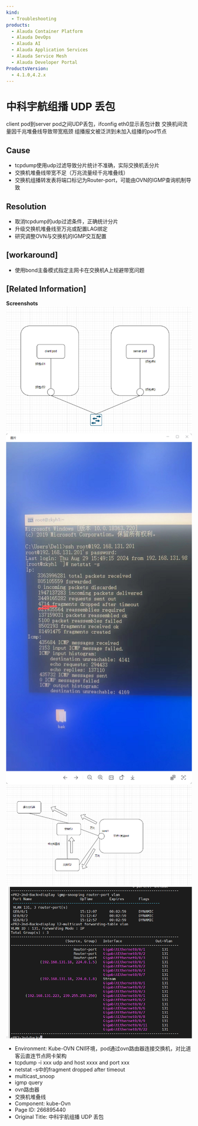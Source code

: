 ```yaml
---
kind:
  - Troubleshooting
products:
  - Alauda Container Platform
  - Alauda DevOps
  - Alauda AI
  - Alauda Application Services
  - Alauda Service Mesh
  - Alauda Developer Portal
ProductsVersion:
  - 4.1.0,4.2.x
---
```

<!-- A type of document that involves encountering a fault, diagnosing it, performing root cause analysis, and providing solutions. -->

# 中科宇航组播 UDP 丢包

client pod到server pod之间UDP丢包，ifconfig eth0显示丢包计数 交换机间流量因千兆堆叠线导致带宽瓶颈 组播报文被泛洪到未加入组播的pod节点

## Cause
- tcpdump使用udp过滤导致分片统计不准确，实际交换机丢分片
- 交换机堆叠线带宽不足（万兆流量经千兆堆叠线）
- 交换机组播转发表将端口标记为Router-port，可能由OVN的IGMP查询机制导致

## Resolution
- 取消tcpdump的udp过滤条件，正确统计分片
- 升级交换机堆叠线至万兆或配置LAG绑定
- 研究调整OVN与交换机的IGMP交互配置

## [workaround]
- 使用bond主备模式指定主网卡在交换机A上规避带宽问题

## [Related Information]
**Screenshots**
![](assets/zhong-ke-yu-hang-zu-bo-udp-diu-bao/image-2025-2-24_13-57-34.png)
![](assets/zhong-ke-yu-hang-zu-bo-udp-diu-bao/image-2025-2-24_13-26-48.png)
![](assets/zhong-ke-yu-hang-zu-bo-udp-diu-bao/image-2025-2-24_14-11-0.png)
![](assets/zhong-ke-yu-hang-zu-bo-udp-diu-bao/image-2025-2-24_13-41-30.png)
- Environment: Kube-OVN CNI环境，pod通过ovn路由器连接交换机，对比道客云直连节点网卡架构
- tcpdump -i xxx udp and host xxxx and port xxx
- netstat -s中的fragment dropped after timeout
- multicast_snoop
- igmp query
- ovn路由器
- 交换机堆叠线
- Component: kube-Ovn
- Page ID: 266895440
- Original Title: 中科宇航组播 UDP 丢包
